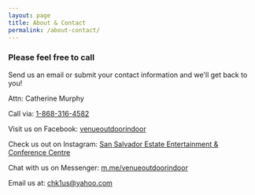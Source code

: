 ```yaml
---
layout: page
title: About & Contact
permalink: /about-contact/
---
```


### Please feel free to call
Send us an email or submit your contact information and we'll get back to you!

Attn: Catherine Murphy

Call via:
[1-868-316-4582](tel:1-868-316-4582)

Visit us on Facebook:
[venueoutdoorindoor](https://www.facebook.com/venueoutdoorindoor/)

Check us out on Instagram:
[San Salvador Estate Entertainment & Conference Centre](https://www.instagram.com/explore/locations/534828582/san-salvador-estate-entertainment-and-conference-centre/?hl=en)

Chat with us on Messenger:
[m.me/venueoutdoorindoor](http://m.me/venueoutdoorindoor)

Email us at:
[chk1us@yahoo.com](mailto:chk1us@yahoo.com)

<!--![Nature Trail](https://lh3.googleusercontent.com/TcowAoDZoBDPJD0uOgSHJdl9xx9jha5mlH8IA2nTEiT5K-RY_KNObK2FsGLuQDvG-8CHJWqFy1atg6tSIHe-yERHdTNmf0lxOVPg-KYlzaLiUVdqGfRcJQO3a8ujGaQaSZjY3j97rU2jJ0oadI0z-OBSTVewydhyXKn0nfGMH2xTVBrT_-XlHPZ9e7Y2WHL3RdY4KBUtXo0JJJsi-pgLPzYLmVucWL7bI4s5KVmbd7suU-nHevQu8QyelzKeHK4tNK8F_OmEyE9TO-LriXFesZ5horgnQPzv4TiFfgnHTRQlBvc_1CpktWQaeFJBEleHSBOplHj7H8AeehgvI6z5KuXlGI_AEzMGsZ0qpA1TC934YEV5GyKn2yr4ERIAzg8cedarZbqDIH5jE-jUKqlU_vG-DCmudqvoJlNADS6vPYocHCoAt1oEqMAN_CDlMLreMvoNrgyKr1Ekr_EbGH-MT3Qz1LM2JzzILTcJXuo9jQjIJMnf1ehB-IaVteerHUZoGGxZdTEZdkFGgxLv9ElleZ03OKjbhbaCwejcqpWo40DAV2VeNgPRKPoHgp_K6h9SEpFk18v2UX5AJ0VEwkNisFTEVdDLVIf_VX-Zr6rj3x2LiysVO2n32tv_2ps9bMTpTMr7Q-TRcF338u0BFY2a6pomE1gvCJXPEqUw_PNieXk-zDOjQAefBok=w580-h773-no){:class="img-responsive"}-->